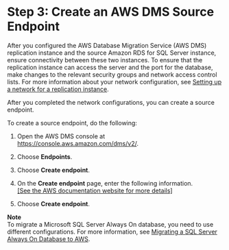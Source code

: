 # Step 3: Create an AWS DMS Source Endpoint<a name="chap-rdssqlserver2s3datalake.steps.sourceendpoint"></a>

After you configured the AWS Database Migration Service \(AWS DMS\) replication instance and the source Amazon RDS for SQL Server instance, ensure connectivity between these two instances\. To ensure that the replication instance can access the server and the port for the database, make changes to the relevant security groups and network access control lists\. For more information about your network configuration, see [Setting up a network for a replication instance](https://docs.aws.amazon.com/dms/latest/userguide/CHAP_ReplicationInstance.VPC.html)\.

After you completed the network configurations, you can create a source endpoint\.

To create a source endpoint, do the following:

1. Open the AWS DMS console at [https://console\.aws\.amazon\.com/dms/v2/](https://console.aws.amazon.com/dms/v2/)\.

1. Choose **Endpoints**\.

1. Choose **Create endpoint**\.

1. On the **Create endpoint** page, enter the following information\.    
[\[See the AWS documentation website for more details\]](http://docs.aws.amazon.com/dms/latest/sbs/chap-rdssqlserver2s3datalake.steps.sourceendpoint.html)

1. Choose **Create endpoint**\.

**Note**  
To migrate a Microsoft SQL Server Always On database, you need to use different configurations\. For more information, see [Migrating a SQL Server Always On Database to AWS](chap-manageddatabases.sqlserveralwayson.md)\.